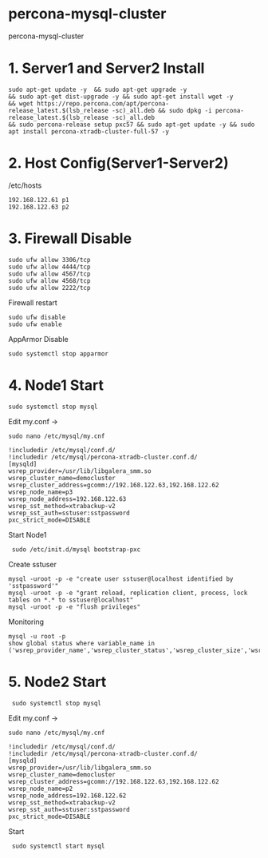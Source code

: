 # percona-mysql-cluster
percona-mysql-cluster

# 1. Server1 and Server2 Install
```
sudo apt-get update -y  && sudo apt-get upgrade -y
&& sudo apt-get dist-upgrade -y && sudo apt-get install wget -y
&& wget https://repo.percona.com/apt/percona-release_latest.$(lsb_release -sc)_all.deb && sudo dpkg -i percona-release_latest.$(lsb_release -sc)_all.deb
&& sudo percona-release setup pxc57 && sudo apt-get update -y && sudo apt install percona-xtradb-cluster-full-57 -y
```
# 2. Host Config(Server1-Server2)
/etc/hosts 
```
192.168.122.61 p1
192.168.122.63 p2

```
# 3. Firewall Disable
```
sudo ufw allow 3306/tcp
sudo ufw allow 4444/tcp
sudo ufw allow 4567/tcp
sudo ufw allow 4568/tcp
sudo ufw allow 2222/tcp
```
Firewall restart
```
sudo ufw disable
sudo ufw enable

```

AppArmor Disable
```
sudo systemctl stop apparmor
```
# 4. Node1 Start

```
sudo systemctl stop mysql
```
Edit my.conf  ->
```
sudo nano /etc/mysql/my.cnf
```
```
!includedir /etc/mysql/conf.d/
!includedir /etc/mysql/percona-xtradb-cluster.conf.d/
[mysqld]
wsrep_provider=/usr/lib/libgalera_smm.so
wsrep_cluster_name=democluster
wsrep_cluster_address=gcomm://192.168.122.63,192.168.122.62
wsrep_node_name=p3
wsrep_node_address=192.168.122.63
wsrep_sst_method=xtrabackup-v2
wsrep_sst_auth=sstuser:sstpassword
pxc_strict_mode=DISABLE
```

Start Node1
```
 sudo /etc/init.d/mysql bootstrap-pxc
```

Create sstuser
```
mysql -uroot -p -e "create user sstuser@localhost identified by 'sstpassword'"
mysql -uroot -p -e "grant reload, replication client, process, lock tables on *.* to sstuser@localhost"
mysql -uroot -p -e "flush privileges"
```
Monitoring
```
mysql -u root -p
show global status where variable_name in ('wsrep_provider_name','wsrep_cluster_status','wsrep_cluster_size','wsrep_evs_state','wsrep_local_state_comment');
```
# 5. Node2 Start

```
 sudo systemctl stop mysql
```
Edit my.conf  ->
```
sudo nano /etc/mysql/my.cnf
```
```
!includedir /etc/mysql/conf.d/
!includedir /etc/mysql/percona-xtradb-cluster.conf.d/
[mysqld]
wsrep_provider=/usr/lib/libgalera_smm.so
wsrep_cluster_name=democluster
wsrep_cluster_address=gcomm://192.168.122.63,192.168.122.62
wsrep_node_name=p2
wsrep_node_address=192.168.122.62
wsrep_sst_method=xtrabackup-v2
wsrep_sst_auth=sstuser:sstpassword
pxc_strict_mode=DISABLE
```
Start 
```
 sudo systemctl start mysql
```


